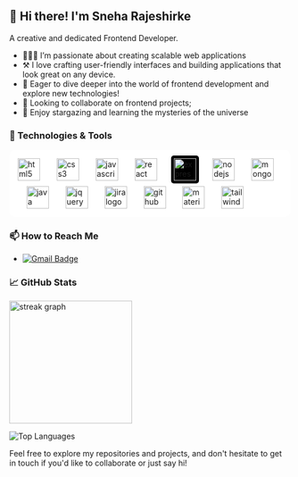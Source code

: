 ## 👋 Hi there! I'm Sneha Rajeshirke

A creative and dedicated Frontend Developer. 
- 👨🏽‍💻 I’m passionate about creating scalable web applications
- ⚒️ I love crafting user-friendly interfaces and building applications that look great on any device.
- 🌱 Eager to dive deeper into the world of frontend development and explore new technologies! 
- 👯 Looking to collaborate on frontend projects;
- 🔭 Enjoy stargazing and learning the mysteries of the universe

### 🔧 Technologies & Tools

<div align="left" style="background-color: white; padding: 10px; border-radius: 10px;">
  <img src="https://cdn.jsdelivr.net/gh/devicons/devicon/icons/html5/html5-original.svg" height="40" alt="html5 logo" style="background-color: white; padding: 5px; border-radius: 5px;" />
  <img width="12" />
  <img src="https://cdn.jsdelivr.net/gh/devicons/devicon/icons/css3/css3-original.svg" height="40" alt="css3 logo" style="background-color: white; padding: 5px; border-radius: 5px;" />
  <img width="12" />
  <img src="https://cdn.jsdelivr.net/gh/devicons/devicon/icons/javascript/javascript-original.svg" height="40" alt="javascript logo" style="background-color: white; padding: 5px; border-radius: 5px;" />
  <img width="12" />
  <img src="https://cdn.jsdelivr.net/gh/devicons/devicon/icons/react/react-original.svg" height="40" alt="react logo" style="background-color: white; padding: 5px; border-radius: 5px;" />
  <img width="12" />
  <img src="https://cdn.jsdelivr.net/gh/devicons/devicon/icons/express/express-original.svg" height="40" alt="express logo" style="background-color: black; padding: 5px; border-radius: 5px;" />
  <img width="12" />
  <img src="https://cdn.jsdelivr.net/gh/devicons/devicon/icons/nodejs/nodejs-original.svg" height="40" alt="nodejs logo" style="background-color: white; padding: 5px; border-radius: 5px;" />
  <img width="12" />
  <img src="https://cdn.jsdelivr.net/gh/devicons/devicon/icons/mongodb/mongodb-original.svg" height="40" alt="mongodb logo" style="background-color: white; padding: 5px; border-radius: 5px;" />
  <img width="12" />
  <img src="https://cdn.jsdelivr.net/gh/devicons/devicon/icons/java/java-original.svg" height="40" alt="java logo" style="background-color: white; padding: 5px; border-radius: 5px;" />
  <img width="12" />
  <img src="https://cdn.jsdelivr.net/gh/devicons/devicon/icons/jquery/jquery-original.svg" height="40" alt="jquery logo" style="background-color: white; padding: 5px; border-radius: 5px;" />
  <img width="12" />
  <img src="https://cdn.jsdelivr.net/gh/devicons/devicon/icons/jira/jira-original.svg" height="40" alt="jira logo" style="background-color: white; padding: 5px; border-radius: 5px;" />
  <img width="12" />
  <img src="https://cdn.jsdelivr.net/gh/devicons/devicon/icons/github/github-original.svg" height="40" alt="github logo" style="background-color: white; padding: 5px; border-radius: 5px;" />
  <img width="12" />
  <img src="https://cdn.jsdelivr.net/gh/devicons/devicon/icons/materialui/materialui-original.svg" height="40" alt="material-ui logo" style="background-color: white; padding: 5px; border-radius: 5px;" />
  <img width="12" />
  <img src="https://cdn.jsdelivr.net/gh/devicons/devicon/icons/tailwindcss/tailwindcss-original.svg" height="40" alt="tailwindcss logo" style="background-color: white; padding: 5px; border-radius: 5px;" />
</div>


### 📫 How to Reach Me
- [![Gmail Badge](https://img.shields.io/badge/rajeshirkesneha.work@gmail.com-c14438?style=flat&logo=Gmail&logoColor=white&link=mailto:rajeshirkesneha.work@gmail.com)](mailto:rajeshirkesneha.work@gmail.com)

### 📈 GitHub Stats
<img src="https://streak-stats.demolab.com?user=snehashirke22&locale=en&mode=daily&theme=dark&hide_border=false&border_radius=5&order=3" height="220" alt="streak graph"  />

![Top Languages](https://github-readme-stats.vercel.app/api/top-langs/?username=snehashirke22&layout=compact&theme=radical)

Feel free to explore my repositories and projects, and don't hesitate to get in touch if you'd like to collaborate or just say hi!
